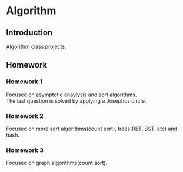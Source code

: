 # Algorithm
     
## Introduction    
Algorithm class projects. 
     
## Homework     
### Homework 1
Focused on asymptotic anaylysis and sort algorithms.     
The last question is solved by applying a Josephus circle.

### Homework 2
Focused on more sort algorithms(count sort), trees(RBT, BST, etc) and hash.     

### Homework 3
Focused on graph algorithms(count sort).     
